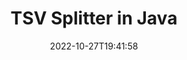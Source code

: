 ---
############################# Static ############################
layout: "auto-gen-merger"
date: 2022-10-27T19:41:58
draft: false
otherformats: vssm vssx vstm vstx vsx vtx xlam xls xlsb xlsm xlsx xlt bmp jpg jpeg png

############################# Head ############################
head_title: "Splits TSV in meerdere bestanden in Java"
head_description: "Splits een enkel TSV bestand in meerdere bestanden op basis van paginanummers, pagina-intervallen, even of oneven pagina's met behulp van de API voor het samenvoegen van documenten."

############################# Header ############################
title: "TSV Splitter in Java"
description: "Splits TSV met een paar regels Java code."
bg_image: "https://cms.admin.containerize.com/templates/aspose/App_Themes/V3/images/bg/header1.png"
bg_overlay: false
button:
    enable: true
    icon: "fas fa-arrow-down"
    label: "Download gratis proefversie"
    link: "https://downloads.groupdocs.com/merger/java"

############################# SubMenu ############################
submenu:
    enable: true

    left:
        img_alt: "GroupDocs.Merger for Java"
        image: "https://cms.admin.containerize.com/templates/groupdocs/images/product-logos/90x90-noborder/groupdocs-merger-java.png"
        product: "GroupDocs.Merger"
        platform: "Java"

    middle:
        button:

            # button loop
            - link: "https://apireference.groupdocs.com/merger/java"
              text: "API-referentie"

            # button loop
            - link: "https://github.com/groupdocs-merger"
              text: "Codevoorbeelden"

            # button loop
            - link: "https://products.groupdocs.app/merger/family"
              text: "Live demo's"

            # button loop
            - link: "https://purchase.groupdocs.com/pricing/merger/java"
              text: "Prijzen"

    right:
        link_download: "https://downloads.groupdocs.com/merger"
        link_learn: "https://docs.groupdocs.com/merger/java"
        link_buy: "https://purchase.groupdocs.com"

############################# About ############################
about:
    enable: true
    title: "Over GroupDocs.Merger for Java API"
    content: |
        [GroupDocs.Merger for Java](/nl/merger/java/) bibliotheek biedt een eenvoudige oplossing om veilig samen te voegen en te splitsen tussen een breed scala aan documentformaten, waaronder PDF, Microsoft Office (Word, Excel, PowerPoint, OneNote), OpenDocument, HTML, afbeeldingen en vele andere binnen Java applicaties. Door slechts een paar regels code toe te voegen, kunt u verschillende documentbewerkingen uitvoeren, zoals verplaatsen, verwijderen, roteren, verwisselen, extraheren of de oriëntatie van pagina's in de documenten wijzigen. De API voor het samenvoegen van documenten ondersteunt ook het bekijken van een voorbeeld van documentpagina's als afbeelding om de documentstructuur, opmaak en inhoud op de pagina te analyseren.
        
        GroupDocs.Merger API is de juiste keuze voor bedrijfsoplossingen die functies voor het splitsen van bestanden nodig hebben. Deze API's worden goed ondersteund op alle belangrijke besturingssystemen en platforms, waaronder J2SE 7.0 (1.7), J2SE 8.0 (1.8), Java 10.

############################# Steps ############################
steps:
    enable: true
    title_left: "Splits TSV bestand op pagina's in Java"
    content_left: |
        [GroupDocs.Merger for Java](/nl/merger/java/) maakt het voor Java ontwikkelaars gemakkelijk om een ​​enkel TSV bestand in meerdere resulterende bestanden te splitsen door een paar eenvoudige stappen.
        
        * Initialiseer **SplitOptions** met het padformaat van de uitvoerbestanden.
        * Maak een nieuw exemplaar van **Merger** en geef het brondocumentpad door als een constructorparameter.
        * Roep **split** en geef het object **SplitOptions** door om de resulterende documenten op te slaan.

    title_right: "systeem vereisten"
    content_right: |
        GroupDocs.Merger for Java API's worden ondersteund op alle belangrijke platforms en besturingssystemen. Voordat u de onderstaande code uitvoert, moet u ervoor zorgen dat de volgende vereisten op uw systeem zijn geïnstalleerd.

        * Besturingssystemen: Microsoft Windows, Linux, MacOS
        * Ontwikkelomgevingen: NetBeans, IntelliJ IDEA, Eclipse
        * Kaders: J2SE 7.0 (1.7), J2SE 8.0 (1.8), Java 10
        * Download de nieuwste versie van GroupDocs.Merger for Java van [Maven](https://repository.groupdocs.com/webapp/#/artifacts/browse/tree/General/repo/com/groupdocs/groupdocs-merger)
         
    code: |
     {{% merger/additional-styles %}}
     {{< merger/code-merger title="Hoe een TSV bestand te splitsen met behulp van Java voorbeeldcode">}}

        ```java    
        // Splits TSV bestand met behulp van GroupDocs.Merger voor Java API
        String filePath = "input.tsv";
        String filePathOut = "output.tsv";
        
        // Initialiseer SplitOptions-klasse met padindeling voor uitvoerbestanden
        SplitOptions splitOptions = new SplitOptions(filePathOut, new int[] { 3, 6, 8 });

        // Instantie van fusie met invoer TSV document
        Merger merger = new Merger(filePath);

        // Roep de split-methode aan en geef het SplitOptions-object door om de resulterende documenten op te slaan
        merger.split(splitOptions);
        ```
     {{< /merger/code-merger >}}

############################# Demos ############################
demos:
    enable: true
    title: "Live demo's - TSV bestand online splitsen"
    content: |
       Splits TSV bestand nu direct door naar de website [GroupDocs.Merger Live Demos](https://products.groupdocs.app/splitter/tsv) te gaan.
       De live demo heeft de volgende voordelen.
        
############################# About Formats ############################
about_formats:
    enable: true

############################# More Formats ############################
more_formats:
    enable: true
    title: "Bestand met andere indelingen splitsen"
    content: |
        Java documenteert API voor fusie en splitsing voor bestandsindelingen en afbeeldingen. Splits enkele van de populaire bestandsindelingen zoals hieronder vermeld.

############################# Back to top ###############################
back_to_top:
    enable: true
---